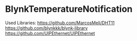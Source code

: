 # BlynkTemperatureNotification

Used Libraries:
  https://github.com/MarcosMeli/DHT11
  https://github.com/blynkkk/blynk-library
  https://github.com/UIPEthernet/UIPEthernet
